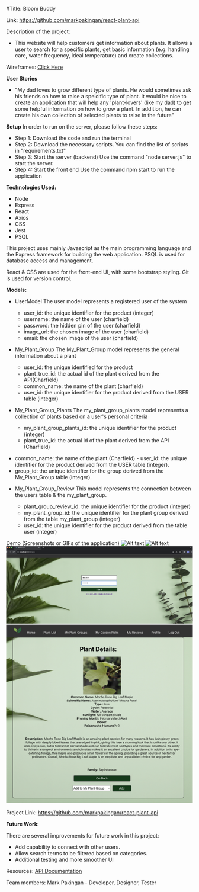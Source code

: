 #Title: 
Bloom Buddy

Link: 
https://github.com/markpakingan/react-plant-api

Description of the project:
- This website will help customers get information about plants. It allows a user to search for a specific plants, get basic information (e.g. handling care, water frequency, ideal temperature) and create collections. 

Wireframes:
[Click Here](https://docs.google.com/presentation/d/1aeGcRjUjD15oZlgTLrgL3erVi9AuVragYLRPH0ZhsoY/edit?usp=sharing)

**User Stories**
* "My dad loves to grow different type of plants. He would sometimes ask his friends on how to raise a speicific type of plant. It would be nice to create an application that will help any 'plant-lovers' (like my dad) to get some helpful information on how to grow a plant. In addition, he can create his own collection of selected plants to raise in the future"


**Setup**
In order to run on the server, please follow these steps:

- Step 1: Download the code and run the terminal
- Step 2: Download the necessary scripts. 
  You can find the list of scripts in "requirements.txt"
- Step 3: Start the server (backend)
  Use the command "node server.js" to start the server. 
- Step 4: Start the front end
  Use the command npm start to run the application

**Technologies Used:**
- Node 
- Express
- React
- Axios
- CSS
- Jest
- PSQL

This project uses mainly Javascript as the main programming language and the Express framework for building the web application. PSQL is used for database access and management. 

React & CSS are used for the front-end UI, with some bootstrap styling. Git is used for version control.

**Models:**
* UserModel
    The user model represents a registered user of the system

    - user_id: the unique identifier for the product (integer)
    - username: the name of the user (charfield)
    - password: the hidden pin of the user (charfield)
    - image_url: the chosen image of the user (charfield)
    - email: the chosen image of the user (charfield)

* My_Plant_Group
    The My_Plant_Group model represents the general information about a plant

    - user_id: the unique identified for the product
    - plant_true_id: the actual id of the plant derived from the API(Charfield)
    - common_name: the name of the plant (charfield)
    - user_id: the unique identifier for the product derived from the USER table (integer)
  

* My_Plant_Group_Plants
    The my_plant_group_plants model represents a collection of plants based on a user's personal criteria

    - my_plant_group_plants_id: the unique identifier for the product (integer)
    - plant_true_id: the actual id of the plant derived from the API (Charfield)
    	
- common_name: the name of the plant (Charfield)
    	- user_id: the unique identifier for the product derived from the USER table (integer).
- group_id: the unique identifier for the group derived from the My_Plant_Group table (integer).

	
  

* My_Plant_Group_Review
    This model represents the connection between the users table & the my_plant_group.

    - plant_group_review_id: the unique identifier for the product (integer)
    - my_plant_group_id: the unique identifier for the plant group derived from the table my_plant_group (integer)
    - user_id: the unique identifier for the product derived from the table user (integer)

  

Demo (Screenshots or GIFs of the application)
![Alt text](/frontend/src/images/homepage.png)
![Alt text](/frontend/src/images/signup.png)
![Alt text](/frontend/src/images/login.png)
![Alt text](/frontend/src/images/plantdetails.png)

Project Link:
https://github.com/markpakingan/react-plant-api	

**Future Work:**

There are several improvements for future work in this project: 

* Add capability to connect with other users.
* Allow search terms to be filtered based on categories.
* Additional testing and more smoother UI

Resources:
 [API Documentation](https://perenual.com/docs/api)

Team members:
Mark Pakingan - Developer, Designer, Tester


